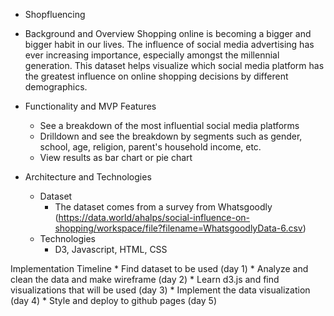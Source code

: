 * Shopfluencing

* Background and Overview
    Shopping online is becoming a bigger and bigger habit in our lives. The influence of social media advertising has ever increasing importance, especially amongst the millennial generation. 
    This dataset helps visualize which social media platform has the greatest influence on online shopping decisions by different demographics. 

* Functionality and MVP Features
    * See a breakdown of the most influential social media platforms 
    * Drilldown and see the breakdown by segments such as gender, school, age, religion, parent's household income, etc.
    * View results as bar chart or pie chart
 
* Architecture and Technologies
    * Dataset
        * The dataset comes from a survey from Whatsgoodly (https://data.world/ahalps/social-influence-on-shopping/workspace/file?filename=WhatsgoodlyData-6.csv)
    * Technologies
        * D3, Javascript, HTML, CSS
    
Implementation Timeline
    * Find dataset to be used (day 1)
    * Analyze and clean the data and make wireframe (day 2)
    * Learn d3.js and find visualizations that will be used (day 3)
    * Implement the data visualization (day 4)
    * Style and deploy to github pages (day 5)
